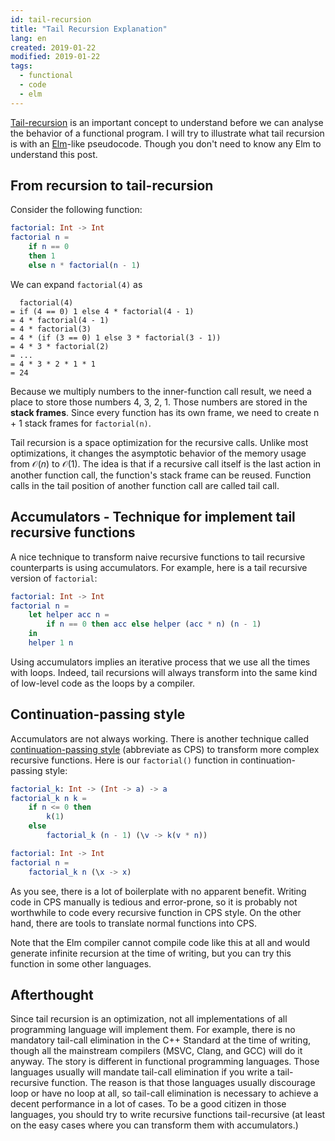 ```yaml
---
id: tail-recursion
title: "Tail Recursion Explanation"
lang: en
created: 2019-01-22
modified: 2019-01-22
tags:
  - functional
  - code
  - elm
---
```


[Tail-recursion](https://en.wikipedia.org/wiki/Tail_call) is an important concept to understand before we can analyse the behavior of a functional program. I will try to illustrate what tail recursion is with an [Elm](https://elm-lang.org/)-like pseudocode. Though you don't need to know any Elm to understand this post.

## From recursion to tail-recursion

Consider the following function:

```elm
factorial: Int -> Int
factorial n =
    if n == 0
    then 1
    else n * factorial(n - 1)
```

We can expand `factorial(4)` as

```
  factorial(4)
= if (4 == 0) 1 else 4 * factorial(4 - 1)
= 4 * factorial(4 - 1)
= 4 * factorial(3)
= 4 * (if (3 == 0) 1 else 3 * factorial(3 - 1))
= 4 * 3 * factorial(2)
= ...
= 4 * 3 * 2 * 1 * 1
= 24
```

Because we multiply numbers to the inner-function call result, we need a place to store those numbers 4, 3, 2, 1. Those numbers are stored in the **stack frames**. Since every function has its own frame, we need to create n + 1 stack frames for `factorial(n)`.

Tail recursion is a space optimization for the recursive calls. Unlike most optimizations, it changes the asymptotic behavior of the memory usage from $\mathcal{O}(n)$ to $\mathcal{O}(1)$. The idea is that if a recursive call itself is the last action in another function call, the function's stack frame can be reused. Function calls in the tail position of another function call are called tail call.

## Accumulators - Technique for implement tail recursive functions

A nice technique to transform naive recursive functions to tail recursive counterparts is using accumulators. For example, here is a tail recursive version of `factorial`:

```elm
factorial: Int -> Int
factorial n =
    let helper acc n =
        if n == 0 then acc else helper (acc * n) (n - 1)
    in
    helper 1 n
```

Using accumulators implies an iterative process that we use all the times with loops. Indeed, tail recursions will always transform into the same kind of low-level code as the loops by a compiler.

## Continuation-passing style

Accumulators are not always working. There is another technique called [continuation-passing style](https://en.wikipedia.org/wiki/Continuation-passing_style) (abbreviate as CPS) to transform more complex recursive functions. Here is our `factorial()` function in continuation-passing style:

```elm
factorial_k: Int -> (Int -> a) -> a
factorial_k n k =
    if n <= 0 then
        k(1)
    else
        factorial_k (n - 1) (\v -> k(v * n))

factorial: Int -> Int
factorial n =
    factorial_k n (\x -> x)
```

As you see, there is a lot of boilerplate with no apparent benefit. Writing code in CPS manually is tedious and error-prone, so it is probably not worthwhile to code every recursive function in CPS style. On the other hand, there are tools to translate normal functions into CPS.

Note that the Elm compiler cannot compile code like this at all and would generate infinite recursion at the time of writing, but you can try this function in some other languages.

## Afterthought

Since tail recursion is an optimization, not all implementations of all programming language will implement them. For example, there is no mandatory tail-call elimination in the C++ Standard at the time of writing, though all the mainstream compilers (MSVC, Clang, and GCC) will do it anyway. The story is different in functional programming languages. Those languages usually will mandate tail-call elimination if you write a tail-recursive function. The reason is that those languages usually discourage loop or have no loop at all, so tail-call elimination is necessary to achieve a decent performance in a lot of cases. To be a good citizen in those languages, you should try to write recursive functions tail-recursive (at least on the easy cases where you can transform them with accumulators.)
